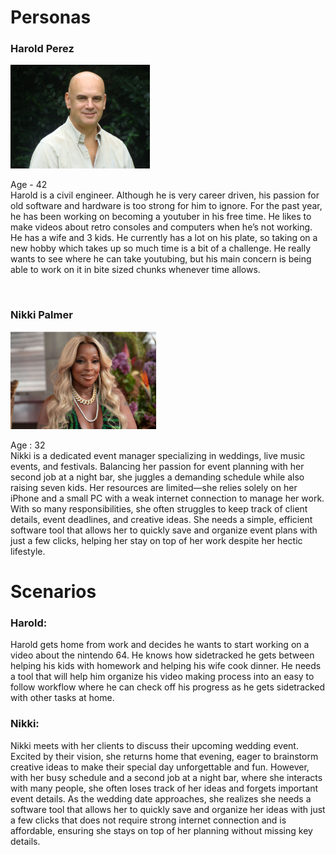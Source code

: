 # Personas

### Harold Perez  

![](harold.PNG)  

<p>Age - 42<br>
Harold is a civil engineer.  Although he is very career driven, his passion for old software and hardware is too strong for him to ignore. For the past year, he has been working on becoming a youtuber in his free time. He likes to make videos about retro consoles and computers when he’s not working. He has a wife and 3 kids. He currently has a lot on his plate, so taking on a new hobby which takes up so much time is a bit of a challenge. He really wants to see where he can take youtubing, but his main concern is being able to work on it in bite sized chunks whenever time allows.</p>
  
<br>

### Nikki Palmer  

![](nikki.PNG)

<p>Age : 32<br> 
Nikki is a dedicated event manager specializing in weddings, live music events, and festivals. Balancing her passion for event planning with her second job at a night bar, she juggles a demanding schedule while also raising seven kids. Her resources are limited—she relies solely on her iPhone and a small PC with a weak internet connection to manage her work. With so many responsibilities, she often struggles to keep track of client details, event deadlines, and creative ideas. She needs a simple, efficient software tool that allows her to quickly save and organize event plans with just a few clicks, helping her stay on top of her work despite her hectic lifestyle.</p>


# Scenarios

### Harold:  

<p>Harold gets home from work and decides he wants to start working on a video about the nintendo 64. He knows how sidetracked he gets between helping his kids with homework and helping his wife cook dinner. He needs a tool that will help him organize his video making process into an easy to follow workflow where he can check off his progress as he gets sidetracked with other tasks at home.</p>


### Nikki:  

<p>Nikki meets with her clients to discuss their upcoming wedding event. Excited by their vision, she returns home that evening, eager to brainstorm creative ideas to make their special day unforgettable and fun. However, with her busy schedule and a second job at a night bar, where she interacts with many people, she often loses track of her ideas and forgets important event details. As the wedding date approaches, she realizes she needs a software tool that allows her to quickly save and organize her ideas with just a few clicks that does not require strong internet connection and is affordable, ensuring she stays on top of her planning without missing key details.</p>
